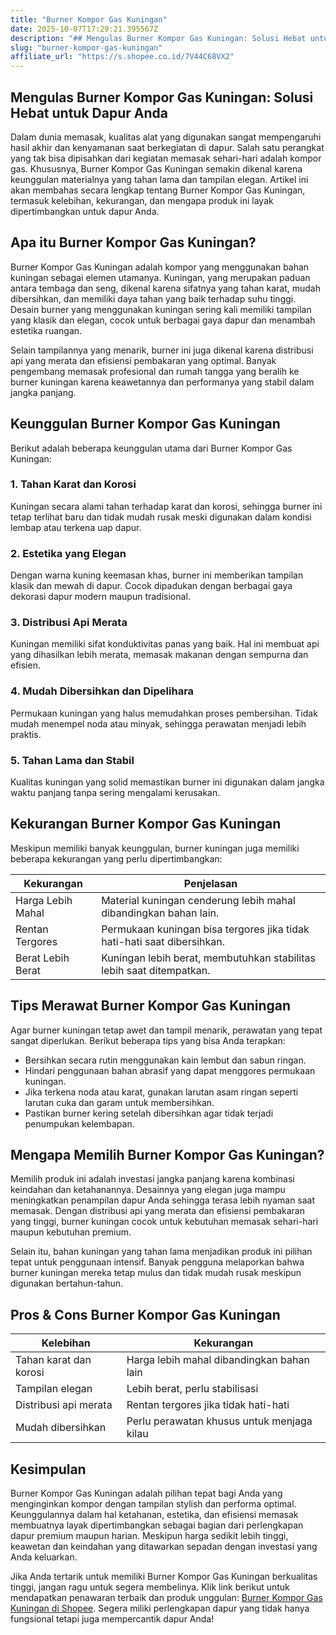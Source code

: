 ```yaml
---
title: "Burner Kompor Gas Kuningan"
date: 2025-10-07T17:29:21.395567Z
description: "## Mengulas Burner Kompor Gas Kuningan: Solusi Hebat untuk Dapur Anda..."
slug: "burner-kompor-gas-kuningan"
affiliate_url: "https://s.shopee.co.id/7V44C68VX2"
---
```

## Mengulas Burner Kompor Gas Kuningan: Solusi Hebat untuk Dapur Anda

Dalam dunia memasak, kualitas alat yang digunakan sangat mempengaruhi hasil akhir dan kenyamanan saat berkegiatan di dapur. Salah satu perangkat yang tak bisa dipisahkan dari kegiatan memasak sehari-hari adalah kompor gas. Khususnya, Burner Kompor Gas Kuningan semakin dikenal karena keunggulan materialnya yang tahan lama dan tampilan elegan. Artikel ini akan membahas secara lengkap tentang Burner Kompor Gas Kuningan, termasuk kelebihan, kekurangan, dan mengapa produk ini layak dipertimbangkan untuk dapur Anda.

## Apa itu Burner Kompor Gas Kuningan?

Burner Kompor Gas Kuningan adalah kompor yang menggunakan bahan kuningan sebagai elemen utamanya. Kuningan, yang merupakan paduan antara tembaga dan seng, dikenal karena sifatnya yang tahan karat, mudah dibersihkan, dan memiliki daya tahan yang baik terhadap suhu tinggi. Desain burner yang menggunakan kuningan sering kali memiliki tampilan yang klasik dan elegan, cocok untuk berbagai gaya dapur dan menambah estetika ruangan.

Selain tampilannya yang menarik, burner ini juga dikenal karena distribusi api yang merata dan efisiensi pembakaran yang optimal. Banyak pengembang memasak profesional dan rumah tangga yang beralih ke burner kuningan karena keawetannya dan performanya yang stabil dalam jangka panjang.

## Keunggulan Burner Kompor Gas Kuningan

Berikut adalah beberapa keunggulan utama dari Burner Kompor Gas Kuningan:

### 1. Tahan Karat dan Korosi  
Kuningan secara alami tahan terhadap karat dan korosi, sehingga burner ini tetap terlihat baru dan tidak mudah rusak meski digunakan dalam kondisi lembap atau terkena uap dapur.

### 2. Estetika yang Elegan  
Dengan warna kuning keemasan khas, burner ini memberikan tampilan klasik dan mewah di dapur. Cocok dipadukan dengan berbagai gaya dekorasi dapur modern maupun tradisional.

### 3. Distribusi Api Merata  
Kuningan memiliki sifat konduktivitas panas yang baik. Hal ini membuat api yang dihasilkan lebih merata, memasak makanan dengan sempurna dan efisien.

### 4. Mudah Dibersihkan dan Dipelihara  
Permukaan kuningan yang halus memudahkan proses pembersihan. Tidak mudah menempel noda atau minyak, sehingga perawatan menjadi lebih praktis.

### 5. Tahan Lama dan Stabil  
Kualitas kuningan yang solid memastikan burner ini digunakan dalam jangka waktu panjang tanpa sering mengalami kerusakan.

## Kekurangan Burner Kompor Gas Kuningan

Meskipun memiliki banyak keunggulan, burner kuningan juga memiliki beberapa kekurangan yang perlu dipertimbangkan:

| Kekurangan                | Penjelasan                                              |
|---------------------------|---------------------------------------------------------|
| Harga Lebih Mahal        | Material kuningan cenderung lebih mahal dibandingkan bahan lain. |
| Rentan Tergores          | Permukaan kuningan bisa tergores jika tidak hati-hati saat dibersihkan. |
| Berat Lebih Berat        | Kuningan lebih berat, membutuhkan stabilitas lebih saat ditempatkan. |

## Tips Merawat Burner Kompor Gas Kuningan

Agar burner kuningan tetap awet dan tampil menarik, perawatan yang tepat sangat diperlukan. Berikut beberapa tips yang bisa Anda terapkan:

- Bersihkan secara rutin menggunakan kain lembut dan sabun ringan.
- Hindari penggunaan bahan abrasif yang dapat menggores permukaan kuningan.
- Jika terkena noda atau karat, gunakan larutan asam ringan seperti larutan cuka dan garam untuk membersihkan.
- Pastikan burner kering setelah dibersihkan agar tidak terjadi penumpukan kelembapan.

## Mengapa Memilih Burner Kompor Gas Kuningan?

Memilih produk ini adalah investasi jangka panjang karena kombinasi keindahan dan ketahanannya. Desainnya yang elegan juga mampu meningkatkan penampilan dapur Anda sehingga terasa lebih nyaman saat memasak. Dengan distribusi api yang merata dan efisiensi pembakaran yang tinggi, burner kuningan cocok untuk kebutuhan memasak sehari-hari maupun kebutuhan premium.

Selain itu, bahan kuningan yang tahan lama menjadikan produk ini pilihan tepat untuk penggunaan intensif. Banyak pengguna melaporkan bahwa burner kuningan mereka tetap mulus dan tidak mudah rusak meskipun digunakan bertahun-tahun.

## Pros & Cons Burner Kompor Gas Kuningan

| Kelebihan                        | Kekurangan                                |
|----------------------------------|------------------------------------------|
| Tahan karat dan korosi         | Harga lebih mahal dibandingkan bahan lain |
| Tampilan elegan                  | Lebih berat, perlu stabilisasi         |
| Distribusi api merata            | Rentan tergores jika tidak hati-hati   |
| Mudah dibersihkan               | Perlu perawatan khusus untuk menjaga kilau |

## Kesimpulan

Burner Kompor Gas Kuningan adalah pilihan tepat bagi Anda yang menginginkan kompor dengan tampilan stylish dan performa optimal. Keunggulannya dalam hal ketahanan, estetika, dan efisiensi memasak membuatnya layak dipertimbangkan sebagai bagian dari perlengkapan dapur premium maupun harian. Meskipun harga sedikit lebih tinggi, keawetan dan keindahan yang ditawarkan sepadan dengan investasi yang Anda keluarkan.

Jika Anda tertarik untuk memiliki Burner Kompor Gas Kuningan berkualitas tinggi, jangan ragu untuk segera membelinya. Klik link berikut untuk mendapatkan penawaran terbaik dan produk unggulan: [Burner Kompor Gas Kuningan di Shopee](https://s.shopee.co.id/7V44C68VX2). Segera miliki perlengkapan dapur yang tidak hanya fungsional tetapi juga mempercantik dapur Anda!